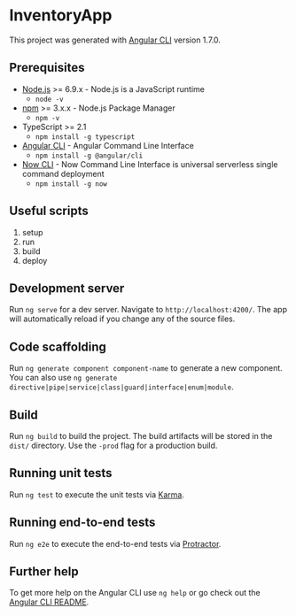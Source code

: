 # InventoryApp

This project was generated with [Angular CLI](https://github.com/angular/angular-cli) version 1.7.0.

## Prerequisites
- [Node.js](https://nodejs.org) >= 6.9.x - Node.js is a JavaScript runtime
  - `node -v`
- [npm](https://www.npmjs.com) >= 3.x.x - Node.js Package Manager
  - `npm -v`
- TypeScript >= 2.1
  - `npm install -g typescript`
- [Angular CLI](https://github.com/angular/angular-cli) - Angular Command Line Interface
  - `npm install -g @angular/cli`
- [Now CLI](https://www.npmjs.com/package/now) - Now Command Line Interface is universal serverless single command deployment
  - `npm install -g now`
  
## Useful scripts
1. setup
1. run
1. build
1. deploy

## Development server

Run `ng serve` for a dev server. Navigate to `http://localhost:4200/`. The app will automatically reload if you change any of the source files.

## Code scaffolding

Run `ng generate component component-name` to generate a new component. You can also use `ng generate directive|pipe|service|class|guard|interface|enum|module`.

## Build

Run `ng build` to build the project. The build artifacts will be stored in the `dist/` directory. Use the `-prod` flag for a production build.

## Running unit tests

Run `ng test` to execute the unit tests via [Karma](https://karma-runner.github.io).

## Running end-to-end tests

Run `ng e2e` to execute the end-to-end tests via [Protractor](http://www.protractortest.org/).

## Further help

To get more help on the Angular CLI use `ng help` or go check out the [Angular CLI README](https://github.com/angular/angular-cli/blob/master/README.md).
